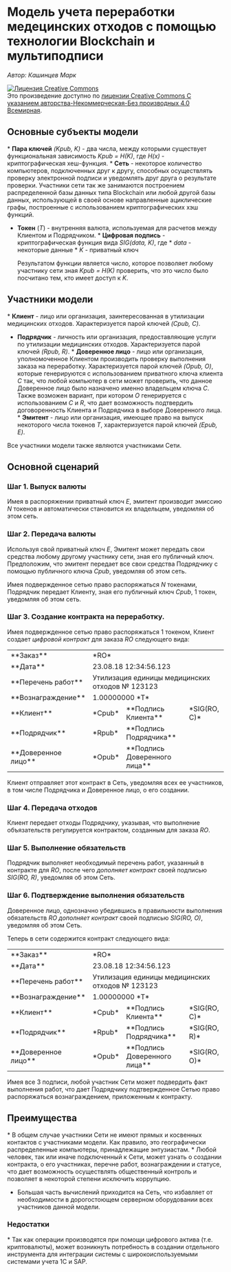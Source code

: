 # Модель учета переработки медецинских отходов с помощью технологии Blockchain и мультиподписи
*Автор: Кашинцев Марк*

<a rel="license" href="http://creativecommons.org/licenses/by-nc-nd/4.0/"><img alt="Лицензия Creative Commons" style="border-width:0" src="https://i.creativecommons.org/l/by-nc-nd/4.0/88x31.png" /></a><br />Это произведение доступно по <a rel="license" href="http://creativecommons.org/licenses/by-nc-nd/4.0/">лицензии Creative Commons С указанием авторства-Некоммерческая-Без производных 4.0 Всемирная</a>.

## Основные субъекты модели

* **Пара ключей** *(Kpub, K)* - два числа, между которыми существует функциональная зависимость *Kpub = H(K)*, где *H(x)* - криптографическая хеш-функция.
* **Cеть** - некоторое количество компьютеров, подключенных друг к другу, способных осуществлять проверку электронной подписи и уведомлять друг друга о результате проверки. Участники сети так же занимаются построением распределенной базы данных типа Blockchain или любой другой базы данных, использующей в своей основе направленные ациклические графы, построенные с использованием криптографических хэш функций.
* **Токен** (*T*) - внутренняя валюта, используемая для расчетов между Клиентом и Подрядчиком.
* **Цифровая подпись** - криптографическая функция вида *SIG(data, K)*, где
  * *data* - некоторые данные
  * *K* - приватный ключ

  Результатом функции является число, которое позволяет любому участнику сети зная *Kpub = H(K)* проверить, что это число было посчитано тем, кто имеет доступ к *K*.

## Участники модели

* **Клиент** - лицо или организация, заинтересованная в утилизации медицинских отходов. Характеризуется парой ключей *(Cpub, C)*.
* **Подрядчик** - личность или организация, предоставляющие услуги по утилизации медицинских отходов. Характеризуется парой ключей *(Rpub, R)*.
* **Доверенное лицо** - лицо или организация, уполномоченное Клиентом производить проверку выполнения заказа на переработку. Характеризуется парой ключей *(Opub, O)*, которые генерируются с использованием приватного ключа клиента *C* так, что любой компьютер в сети может проверить, что данное Доверенное лицо было назначено именно владельцем ключа *C*. Также возможен вариант, при котором *O* генерируется с использованием *C* и *R*, что дает возможность подтвердить договоренность Клиента и Подрядчика в выборе Доверенного лица.
* **Эмитент** - лицо или организация, имеющее право на выпуск некоторого числа токенов *T*, характеризуется парой ключей *(Epub, E)*.

Все участники модели также являются участниками Сети.

## Основной сценарий

### Шаг 1. Выпуск валюты

Имея в распоряжении приватный ключ *E*, эмитент производит эмиссию *N* токенов и автоматически становится их владельцем, уведомляя об этом сеть.

### Шаг 2. Передача валюты

Используя свой приватный ключ *E*, Эмитент может передать свои средства любому другому участнику сети, зная его публичный ключ. Предположим, что эмитент передает все свои средства Подрядчику с помощью публичного ключа *Cpub*, уведомляя об этом сеть.

Имея подвержденное сетью право распоряжаться *N* токенами, Подрядчик передает Клиенту, зная его публичный ключ *Cpub*, 1 токен, уведомляя об этом сеть.

### Шаг 3. Создание контракта на переработку.

Имея подвержденное сетью право распоряжаться 1 токеном, Клиент создает *цифровой контракт* для заказа *RO* следующего вида:

<table>
  <tbody>
    <tr>
      <td>**Заказ**</td>
      <td colspan="3">*RO*</td>
    </tr>
    <tr>
      <td>**Дата**</td>
      <td colspan="3">23.08.18 12:34:56.123</td>
    </tr>
    <tr>
      <td>**Перечень работ**</td>
      <td colspan="3">Утилизация единицы медицинских отходов № 123123</td>
    </tr>
    <tr>
      <td>**Вознаграждение**</td>
      <td colspan="3">1.00000000 *T*</td>
    </tr>
    <tr>
      <td>**Клиент**</td>
      <td>*Cpub*</td>
      <td>**Подпись Клиента**</td>
      <td>*SIG(RO, C)*</td>
    </tr>
    <tr>
      <td>**Подрядчик**</td>
      <td>*Rpub*</td>
      <td>**Подпись Подрядчика**</td>
      <td></td>
    </tr>
    <tr>
      <td>**Доверенное лицо**</td>
      <td>*Opub*</td>
      <td>**Подпись Доверенного лица**</td>
      <td></td>
    </tr>
  </tbody>
</table>

Клиент отправляет этот контракт в Сеть, уведомляя всех ее участников, в том числе Подрядчика и Доверенное лицо, о его создании.

### Шаг 4. Передача отходов

Клиент передает отходы Подрядчику, указывая, что выполнение объязательств регулируется контрактом, созданным для заказа *RO*.

### Шаг 5. Выполнение обязательств

Подрядчик выполняет необходимый перечень работ, указанный в контракте для *RO*, после чего *дополняет контракт* своей подписью *SIG(RO, R)*, уведомляя об этом Сеть.

### Шаг 6. Подтверждение выполнения обязательств

Доверенное лицо, однозначно убедившись в правильности выполнения обязательств *RO* *дополняет контракт* своей подписью *SIG(RO, O)*, уведомляя об этом Сеть.

Теперь в сети содержится контракт следующего вида:

<table>
  <tbody>
    <tr>
      <td>**Заказ**</td>
      <td colspan="3">*RO*</td>
    </tr>
    <tr>
      <td>**Дата**</td>
      <td colspan="3">23.08.18 12:34:56.123</td>
    </tr>
    <tr>
      <td>**Перечень работ**</td>
      <td colspan="3">Утилизация единицы медицинских отходов № 123123</td>
    </tr>
    <tr>
      <td>**Вознаграждение**</td>
      <td colspan="3">1.00000000 *T*</td>
    </tr>
    <tr>
      <td>**Клиент**</td>
      <td>*Cpub*</td>
      <td>**Подпись Клиента**</td>
      <td>*SIG(RO, C)*</td>
    </tr>
    <tr>
      <td>**Подрядчик**</td>
      <td>*Rpub*</td>
      <td>**Подпись Подрядчика**</td>
      <td>*SIG(RO, R)*</td>
    </tr>
    <tr>
      <td>**Доверенное лицо**</td>
      <td>*Opub*</td>
      <td>**Подпись Доверенного лица**</td>
      <td>*SIG(RO, O)*</td>
    </tr>
  </tbody>
</table>

Имея все 3 подписи, любой участник Сети может подвердить факт выполнения работ, что дает Подрядчику подтвержденное Сетью право распоряжаться вознаграждением, приложенным к контракту.

## Преимущества

* В общем случае участники Сети не имеют прямых и косвенных контактов с участниками модели. Как правило, это географически распределенные компьютеры, принадлежащие энтузиастам.
* Любой человек, так или иначе подключенный к Cети, может узнать о создании контракта, о его участниках, перечне работ, вознаграждении и статусе, что дает возможность осуществлять общественный контроль и позволяет в некоторой степени исключить коррупцию.
* Большая часть вычислений приходится на Сеть, что избавляет от необходимости в дорогостоющем серверном оборудовании всех участников данной модели.

### Недостатки

* Так как операции производятся при помощи цифрового актива (т.е. криптовалюты), может возникнуть потребность в создании отдельного инструмента для интеграции системы с широкоиспользуемыми системами учета 1C и SAP.
